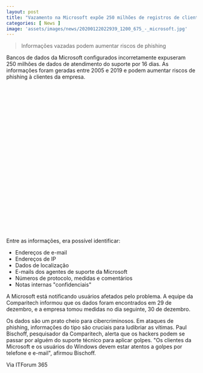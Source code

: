 ```yaml
---
layout: post
title: "Vazamento na Microsoft expõe 250 milhões de registros de clientes"
categories: [ News ]
image: 'assets/images/news/20200122022939_1200_675_-_microsoft.jpg'
---
```


> Informações vazadas podem aumentar riscos de phishing

Bancos de dados da Microsoft configurados incorretamente expuseram 250 milhões de dados de atendimento do suporte por 16 dias. As informações foram geradas entre 2005 e 2019 e podem aumentar riscos de phishing à clientes da empresa.

<!-- QUADRADO -->
<script async src="//pagead2.googlesyndication.com/pagead/js/adsbygoogle.js"></script>
<ins class="adsbygoogle"
style="display:inline-block;width:336px;height:280px"
data-ad-client="ca-pub-2838251107855362"
data-ad-slot="5351066970"></ins>
<script>
(adsbygoogle = window.adsbygoogle || []).push({});
</script>

<!-- MINI ANÚNCIO -->
<script async src="//pagead2.googlesyndication.com/pagead/js/adsbygoogle.js"></script>
<!-- Games Root -->
<ins class="adsbygoogle"
style="display:inline-block;width:730px;height:95px"
data-ad-client="ca-pub-2838251107855362"
data-ad-slot="5351066970"></ins>
<script>
(adsbygoogle = window.adsbygoogle || []).push({});
</script>

Entre as informações, era possível identificar:

+ Endereços de e-mail
+ Endereços de IP
+ Dados de localização
+ E-mails dos agentes de suporte da Microsoft
+ Números de protocolo, medidas e comentários
+ Notas internas "confidenciais"

<!-- RETANGULO LARGO 2 -->
<script async src="//pagead2.googlesyndication.com/pagead/js/adsbygoogle.js"></script>
<ins class="adsbygoogle"
style="display:block; text-align:center;"
data-ad-layout="in-article"
data-ad-format="fluid"
data-ad-client="ca-pub-2838251107855362"
data-ad-slot="8549252987"></ins>
<script>
(adsbygoogle = window.adsbygoogle || []).push({});
</script>

A Microsoft está notificando usuários afetados pelo problema. A equipe da Comparitech informou que os dados foram encontrados em 29 de dezembro, e a empresa tomou medidas no dia seguinte, 30 de dezembro.

<!-- RETANGULO LARGO -->
<script async src="https://pagead2.googlesyndication.com/pagead/js/adsbygoogle.js"></script>
<!-- Informat -->
<ins class="adsbygoogle"
style="display:block"
data-ad-client="ca-pub-2838251107855362"
data-ad-slot="2327980059"
data-ad-format="auto"
data-full-width-responsive="true"></ins>
<script>
(adsbygoogle = window.adsbygoogle || []).push({});
</script>

Os dados são um prato cheio para cibercriminosos. Em ataques de phishing, informações do tipo são cruciais para ludibriar as vítimas. Paul Bischoff, pesquisador da Comparitech, alerta que os hackers podem se passar por alguém do suporte técnico para aplicar golpes. "Os clientes da Microsoft e os usuários do Windows devem estar atentos a golpes por telefone e e-mail", afirmou Bischoff.

Via ITForum 365
